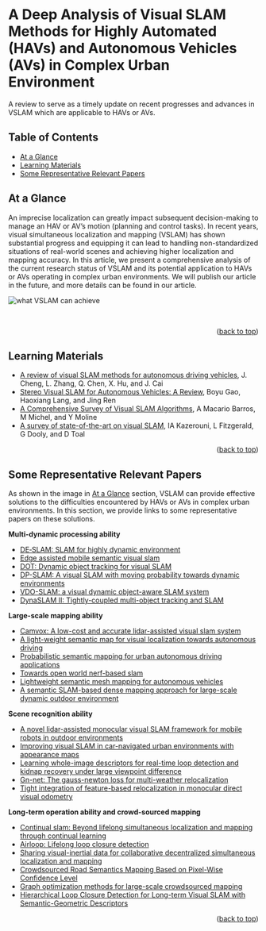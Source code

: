# A Deep Analysis of Visual SLAM Methods for Highly Automated (HAVs) and Autonomous Vehicles (AVs) in Complex  Urban Environment
A review to serve as a timely update on recent progresses and advances in VSLAM which are applicable to HAVs or AVs.

## Table of Contents
- [At a Glance](#at-a-glance)
- [Learning Materials](#learning-materials)
- [Some Representative Relevant Papers](#some-representative-relevant-papers)
  
## At a Glance
An imprecise localization can greatly impact subsequent decision-making to manage an HAV or AV’s motion (planning and control tasks). In recent years, visual simultaneous localization and mapping (VSLAM) has shown substantial progress and equipping it can lead to handling non-standardized situations of real-world scenes and achieving higher localization and mapping accuracy. In this article, we present a comprehensive analysis of the current research status of VSLAM and its potential application to HAVs or AVs operating in complex urban environments. We will publish our article in the future, and more details can be found in our article.
<br/>

![what VSLAM can achieve](https://github.com/bumblebee15138/A-Deep-Analysis-of-VSLAM-Methods-for-HAVs-and-AVs-in-Complex-Urban-Environment/blob/main/assets/what%20VSLAM%20can%20achieve.png)

<br/>
<p align="right">(<a href="#top">back to top</a>)</p>

## Learning Materials
- [A review of visual SLAM methods for autonomous driving vehicles](https://www.sciencedirect.com/science/article/pii/S0952197622001853), J. Cheng, L. Zhang, Q. Chen, X. Hu, and J. Cai
- [Stereo Visual SLAM for Autonomous Vehicles: A Review](https://ieeexplore.ieee.org/abstract/document/9283161), Boyu Gao, Haoxiang Lang, and Jing Ren
- [A Comprehensive Survey of Visual SLAM Algorithms](https://www.mdpi.com/2218-6581/11/1/24), A Macario Barros, M Michel, and Y Moline
- [A survey of state-of-the-art on visual SLAM](https://www.sciencedirect.com/science/article/pii/S0957417422010156), IA Kazerouni, L Fitzgerald, G Dooly, and D Toal
<p align="right">(<a href="#top">back to top</a>)</p>

## Some Representative Relevant Papers
As shown in the image in [At a Glance](#at-a-glance) section, VSLAM can provide effective solutions to the difficulties encountered by HAVs or AVs in complex urban environments. In this section, we provide links to some representative papers on these solutions.

**Multi-dynamic processing ability**
- [DE‐SLAM: SLAM for highly dynamic environment](https://onlinelibrary.wiley.com/doi/abs/10.1002/rob.22062)
- [Edge assisted mobile semantic visual slam](https://ieeexplore.ieee.org/abstract/document/9155438)
- [DOT: Dynamic object tracking for visual SLAM](https://ieeexplore.ieee.org/abstract/document/9561452)
- [DP-SLAM: A visual SLAM with moving probability towards dynamic environments](https://www.sciencedirect.com/science/article/abs/pii/S0020025520311841)
- [VDO-SLAM: a visual dynamic object-aware SLAM system](https://arxiv.org/abs/2005.11052)
- [DynaSLAM II: Tightly-coupled multi-object tracking and SLAM](https://ieeexplore.ieee.org/abstract/document/9385844)

**Large-scale mapping ability**
- [Camvox: A low-cost and accurate lidar-assisted visual slam system](https://ieeexplore.ieee.org/abstract/document/9561149)
- [A light-weight semantic map for visual localization towards autonomous driving](https://ieeexplore.ieee.org/abstract/document/9561663)
- [Probabilistic semantic mapping for urban autonomous driving applications](https://ieeexplore.ieee.org/abstract/document/9341738)
- [Towards open world nerf-based slam](https://ieeexplore.ieee.org/abstract/document/10229827)
- [Lightweight semantic mesh mapping for autonomous vehicles](https://ieeexplore.ieee.org/abstract/document/9560996)
- [A semantic SLAM-based dense mapping approach for large-scale dynamic outdoor environment](https://www.sciencedirect.com/science/article/abs/pii/S0263224122011976)

**Scene recognition ability**
- [A novel lidar-assisted monocular visual SLAM framework for mobile robots in outdoor environments](https://ieeexplore.ieee.org/abstract/document/9826793)
- [Improving visual SLAM in car-navigated urban environments with appearance maps](https://ieeexplore.ieee.org/abstract/document/9341451)
- [Learning whole-image descriptors for real-time loop detection and kidnap recovery under large viewpoint difference](https://www.sciencedirect.com/science/article/abs/pii/S0921889021000981)
- [Gn-net: The gauss-newton loss for multi-weather relocalization](https://ieeexplore.ieee.org/abstract/document/8954808)
- [Tight integration of feature-based relocalization in monocular direct visual odometry](https://ieeexplore.ieee.org/abstract/document/9561217)

**Long-term operation ability and crowd-sourced mapping**
- [Continual slam: Beyond lifelong simultaneous localization and mapping through continual learning](https://link.springer.com/chapter/10.1007/978-3-031-25555-7_3)
- [Airloop: Lifelong loop closure detection](https://ieeexplore.ieee.org/abstract/document/9811658)
- [Sharing visual-inertial data for collaborative decentralized simultaneous localization and mapping](https://www.sciencedirect.com/science/article/abs/pii/S0921889021002177)
- [Crowdsourced Road Semantics Mapping Based on Pixel-Wise Confidence Level](https://link.springer.com/article/10.1007/s42154-021-00173-x)
- [Graph optimization methods for large-scale crowdsourced mapping](https://ieeexplore.ieee.org/abstract/document/9190292)
- [Hierarchical Loop Closure Detection for Long-term Visual SLAM with Semantic-Geometric Descriptors](https://ieeexplore.ieee.org/abstract/document/9564866)

<p align="right">(<a href="#top">back to top</a>)</p>

